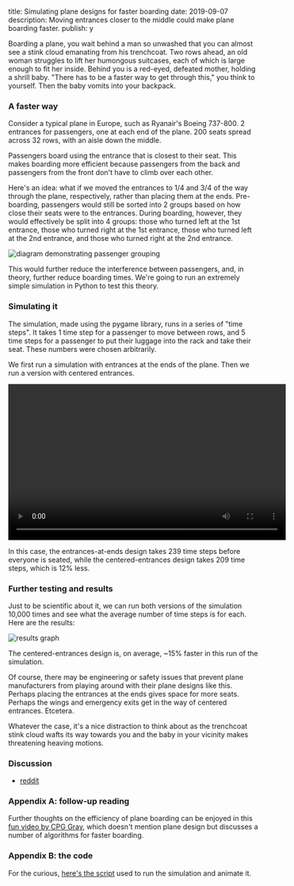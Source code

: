 title: Simulating plane designs for faster boarding
date: 2019-09-07
description: Moving entrances closer to the middle could make plane boarding faster.
publish: y

Boarding a plane, you wait behind a man so unwashed that you can almost see a stink cloud emanating from his trenchcoat. Two rows ahead, an old woman struggles to lift her humongous suitcases, each of which is large enough to fit her inside. Behind you is a red-eyed, defeated mother, holding a shrill baby. "There has to be a faster way to get through this," you think to yourself. Then the baby vomits into your backpack.

### A faster way
Consider a typical plane in Europe, such as Ryanair's Boeing 737-800. 2 entrances for passengers, one at each end of the plane. 200 seats spread across 32 rows, with an aisle down the middle.

Passengers board using the entrance that is closest to their seat. This makes boarding more efficient because passengers from the back and passengers from the front don't have to climb over each other.

Here's an idea: what if we moved the entrances to 1/4 and 3/4 of the way through the plane, respectively, rather than placing them at the ends. Pre-boarding, passengers would still be sorted into 2 groups based on how close their seats were to the entrances. During boarding, however, they would effectively be split into 4 groups: those who turned left at the 1st entrance, those who turned right at the 1st entrance, those who turned left at the 2nd entrance, and those who turned right at the 2nd entrance.

<img src="{{ url_for('static', filename='img/plane-boarding/plane-design.png') }}"
     alt="diagram demonstrating passenger grouping"
     class="centered">

This would further reduce the interference between passengers, and, in theory, further reduce boarding times. We're going to run an extremely simple simulation in Python to test this theory.

### Simulating it
The simulation, made using the pygame library, runs in a series of "time steps". It takes 1 time step for a passenger to move between rows, and 5 time steps for a passenger to put their luggage into the rack and take their seat. These numbers were chosen arbitrarily.

We first run a simulation with entrances at the ends of the plane. Then we run a version with centered entrances.

<video width="560" height="315" class="centered" controls>
    <source src="{{ url_for('static', filename='video/plane-boarding/simulation.mp4') }}" type="video/mp4">
</video>

In this case, the entrances-at-ends design takes 239 time steps before everyone is seated, while the centered-entrances design takes 209 time steps, which is 12% less.

### Further testing and results
Just to be scientific about it, we can run both versions of the simulation 10,000 times and see what the average number of time steps is for each. Here are the results:

<img src="{{ url_for('static', filename='img/plane-boarding/plane-simulation-results-graph.png') }}"
     alt="results graph"
     class="centered">

The centered-entrances design is, on average, ~15% faster in this run of the simulation.

Of course, there may be engineering or safety issues that prevent plane manufacturers from playing around with their plane designs like this. Perhaps placing the entrances at the ends gives space for more seats. Perhaps the wings and emergency exits get in the way of centered entrances. Etcetera.

Whatever the case, it's a nice distraction to think about as the trenchcoat stink cloud wafts its way towards you and the baby in your vicinity makes threatening heaving motions.

### Discussion
* [reddit](https://www.reddit.com/r/programming/comments/d1wljy/simulating_plane_designs_for_faster_boarding/)

### Appendix A: follow-up reading
Further thoughts on the efficiency of plane boarding can be enjoyed in this [fun video by CPG Gray](https://www.youtube.com/watch?v=oAHbLRjF0vo), which doesn't mention plane design but discusses a number of algorithms for faster boarding.

### Appendix B: the code
For the curious, [here's the script](https://github.com/Kevinpgalligan/KevingalWebsite/blob/master/experiments/plane-boarding/plane-boarding.py) used to run the simulation and animate it.
